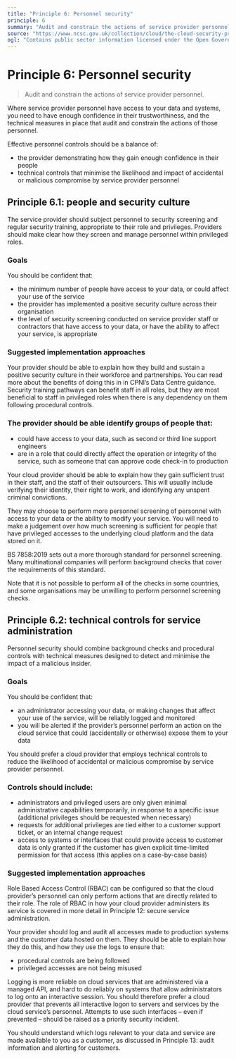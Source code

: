 ```yaml
---
title: "Principle 6: Personnel security"
principle: 6
summary: "Audit and constrain the actions of service provider personnel."
source: "https://www.ncsc.gov.uk/collection/cloud/the-cloud-security-principles/principle-6-personnel-security"
ogl: "Contains public sector information licensed under the Open Government Licence v3.0. https://www.nationalarchives.gov.uk/doc/open-government-licence/version/3/"
---
```


# Principle 6: Personnel security

> Audit and constrain the actions of service provider personnel.

Where service provider personnel have access to your data and systems, you need to have enough confidence in their trustworthiness, and the technical measures in place that audit and constrain the actions of those personnel.

Effective personnel controls should be a balance of:

- the provider demonstrating how they gain enough confidence in their people
- technical controls that minimise the likelihood and impact of accidental or malicious compromise by service provider personnel

## Principle 6.1: people and security culture

The service provider should subject personnel to security screening and regular security training, appropriate to their role and privileges. Providers should make clear how they screen and manage personnel within privileged roles.

### Goals

You should be confident that:

- the minimum number of people have access to your data, or could affect your use of the service
- the provider has implemented a positive security culture across their organisation
- the level of security screening conducted on service provider staff or contractors that have access to your data, or have the ability to affect your service, is appropriate

### Suggested implementation approaches

Your provider should be able to explain how they build and sustain a positive security culture in their workforce and partnerships. You can read more about the benefits of doing this in in CPNI’s Data Centre guidance. Security training pathways can benefit staff in all roles, but they are most beneficial to staff in privileged roles when there is any dependency on them following procedural controls.

### The provider should be able identify groups of people that:

- could have access to your data, such as second or third line support engineers
- are in a role that could directly affect the operation or integrity of the service, such as someone that can approve code check-in to production

Your cloud provider should be able to explain how they gain sufficient trust in their staff, and the staff of their outsourcers. This will usually include verifying their identity, their right to work, and identifying any unspent criminal convictions.

They may choose to perform more personnel screening of personnel with access to your data or the ability to modify your service. You will need to make a judgement over how much screening is sufficient for people that have privileged accesses to the underlying cloud platform and the data stored on it.

BS 7858:2019 sets out a more thorough standard for personnel screening. Many multinational companies will perform background checks that cover the requirements of this standard.

Note that it is not possible to perform all of the checks in some countries, and some organisations may be unwilling to perform personnel screening checks.

## Principle 6.2: technical controls for service administration

Personnel security should combine background checks and procedural controls with technical measures designed to detect and minimise the impact of a malicious insider.

### Goals

You should be confident that:

- an administrator accessing your data, or making changes that affect your use of the service, will be reliably logged and monitored
- you will be alerted if the provider’s personnel perform an action on the cloud service that could (accidentally or otherwise) expose them to your data

You should prefer a cloud provider that employs technical controls to reduce the likelihood of accidental or malicious compromise by service provider personnel.

### Controls should include:

- administrators and privileged users are only given minimal administrative capabilities temporarily, in response to a specific issue (additional privileges should be requested when necessary)
- requests for additional privileges are tied either to a customer support ticket, or an internal change request
- access to systems or interfaces that could provide access to customer data is only granted if the customer has given explicit time-limited permission for that access (this applies on a case-by-case basis)

### Suggested implementation approaches

Role Based Access Control (RBAC) can be configured so that the cloud provider’s personnel can only perform actions that are directly related to their role. The role of RBAC in how your cloud provider administers its service is covered in more detail in Principle 12: secure service administration.

Your provider should log and audit all accesses made to production systems and the customer data hosted on them. They should be able to explain how they do this, and how they use the logs to ensure that:

- procedural controls are being followed
- privileged accesses are not being misused

Logging is more reliable on cloud services that are administered via a managed API, and hard to do reliably on systems that allow administrators to log onto an interactive session. You should therefore prefer a cloud provider that prevents all interactive logon to servers and services by the cloud service’s personnel. Attempts to use such interfaces – even if prevented – should be raised as a priority security incident.

You should understand which logs relevant to your data and service are made available to you as a customer, as discussed in Principle 13: audit information and alerting for customers.
